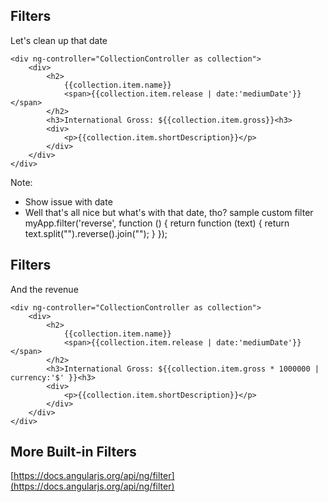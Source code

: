 ## Filters
Let's clean up that date
```
<div ng-controller="CollectionController as collection">
    <div>
        <h2>
            {{collection.item.name}}
            <span>{{collection.item.release | date:'mediumDate'}}</span>
        </h2>
        <h3>International Gross: ${{collection.item.gross}}<h3>
        <div>
            <p>{{collection.item.shortDescription}}</p>
        </div>
    </div>
</div>
```

Note:
- Show issue with date
- Well that's all nice but what's with that date, tho?
sample custom filter
myApp.filter('reverse', function () {
  return function (text) {
    return text.split("").reverse().join("");
  }
});


## Filters
And the revenue
```
<div ng-controller="CollectionController as collection">
    <div>
        <h2>
            {{collection.item.name}}
            <span>{{collection.item.release | date:'mediumDate'}}</span>
        </h2>
        <h3>International Gross: ${{collection.item.gross * 1000000 | currency:'$' }}<h3>
        <div>
            <p>{{collection.item.shortDescription}}</p>
        </div>
    </div>
</div>
```


## More Built-in Filters
[https://docs.angularjs.org/api/ng/filter](https://docs.angularjs.org/api/ng/filter)
